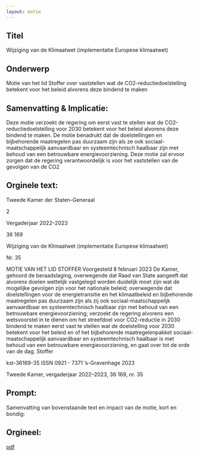 ```yaml
---
layout: motie
---
```

## Titel
Wijziging van de Klimaatwet (implementatie Europese klimaatwet)
## Onderwerp
Motie van het lid Stoffer over vaststellen wat de CO2-reductiedoelstelling betekent voor het beleid alvorens deze bindend te maken
## Samenvatting & Implicatie:

Deze motie verzoekt de regering om eerst vast te stellen wat de CO2-reductiedoelstelling voor 2030 betekent voor het beleid alvorens deze bindend te maken. De motie benadrukt dat de doelstellingen en bijbehorende maatregelen pas duurzaam zijn als ze ook sociaal-maatschappelijk aanvaardbaar en systeemtechnisch haalbaar zijn met behoud van een betrouwbare energievoorziening. Deze motie zal ervoor zorgen dat de regering verantwoordelijk is voor het vaststellen van de gevolgen van de CO2
## Orginele text:


Tweede Kamer der Staten-Generaal

2

Vergaderjaar 2022–2023

36 169

Wijziging van de Klimaatwet (implementatie
Europese klimaatwet)

Nr. 35

MOTIE VAN HET LID STOFFER
Voorgesteld 8 februari 2023
De Kamer,
gehoord de beraadslaging,
overwegende dat Raad van State aangeeft dat alvorens doelen wettelijk
vastgelegd worden duidelijk moet zijn wat de mogelijke gevolgen zijn
voor het nationale beleid;
overwegende dat doelstellingen voor de energietransitie en het klimaatbeleid en bijbehorende maatregelen pas duurzaam zijn als zij ook
sociaal-maatschappelijk aanvaardbaar en systeemtechnisch haalbaar zijn
met behoud van een betrouwbare energievoorziening;
verzoekt de regering alvorens een wetsvoorstel in te dienen om het
streefdoel voor CO2-reductie in 2030 bindend te maken eerst vast te
stellen wat de doelstelling voor 2030 betekent voor het beleid en of het
bijbehorende maatregelenpakket sociaal-maatschappelijk aanvaardbaar
en systeemtechnisch haalbaar is met behoud van een betrouwbare
energievoorziening,
en gaat over tot de orde van de dag.
Stoffer

kst-36169-35
ISSN 0921 - 7371
’s-Gravenhage 2023

Tweede Kamer, vergaderjaar 2022–2023, 36 169, nr. 35


## Prompt:
Samenvatting van bovenstaande text en impact van de motie, kort en bondig:

## Orgineel:
[pdf](https://gegevensmagazijn.tweedekamer.nl/OData/v4/2.0/Document(ca21b75f-886d-4b4e-be81-2d4926537101)/resource)
